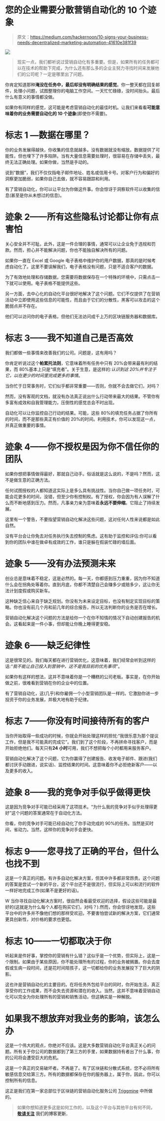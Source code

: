 # 您的企业需要分散营销自动化的 10 个迹象

> 原文：<https://medium.com/hackernoon/10-signs-your-business-needs-decentralized-marketing-automation-41610e381f39>

![](img/21f7a19d39b274a19c586faacbe61b52.png)

> 现实一点，我们都听说过营销自动化有多重要。但是，如果所有的任务都可以在技术的帮助下完成，为什么还有那么多的企业主努力寻找时间来发展他们的公司呢？一定是哪里出了问题。

你肯定知道那种**淹没在任务中，最后却没有明确结果的感觉**。你一整天都在回复邮件，处理小问题，试图整理你的电脑工作空间。一天忙忙碌碌，没时间抬头。最后什么有意义的事情都没做。

如果你有同样的感觉，这可能是考虑营销自动化的最佳时机。让我们来看看**可能意味着你的业务需要自动化的 10 个迹象**(即使你不需要)。

# 标志 1 —数据在哪里？

你的业务发展得越快，你收集的信息就越多。没有数据就没有缩放。数据提供了可能性，但也埋下了许多陷阱。当有大量信息需要处理时，很容易在存储中丢失，最终无法正确处理。如果你做，当然是手动的。

说到“数据”，我们不仅仅指电子邮件地址、姓名或信用卡号。对客户行为和偏好的洞察更加脆弱，如果你自己去做，就不容易跟踪和利用。

有了营销自动化，你可以让平台为你做这件事。你会惊讶于洞察软件可以收集的信息(甚至是你从未想过的信息)。

# 迹象 2——所有这些隐私讨论都让你有点害怕

关心安全并不可耻。此外，这是一件合理的事情，通常可以让企业免于违规和罚款。然而，担心并不能解决问题，你也不能独自解决所有的问题。

如果你一直在 Excel 或 Google 电子表格中维护你的用户数据，那真的是时候考虑自动化了。这里不要误解我们，电子表格没有问题，只是不适合客户的数据。

为了有效地处理和存储数据，您需要将数据保存在一个特殊的环境中，只需点击一下就可以使用。电子表格不能提供这些。

另一方面，去中心化的自动化平台很好地解决了这个问题。它们不仅提供了在营销活动中立即使用这些信息的可能性，而且由于它们的分散性，黑客可以攻击的这个脆弱点并不存在。

他们可以访问你的电子表格，但他们无法访问成千上万的区块链服务器和数据库。

# 标志 3——我不知道自己是否高效

我们都做一些事情来改善我们的公司。问题是，这有用吗？

你肯定听说过这个**帕累托法则**，它意味着所有任务中只有 20%会带来最有利的结果，而 80%基本上只是“填充者”。关于生意，是这样的:*认识到这 20%并专注于它，以在更少的时间里完成更多的事情*。

当你忙于日常事务时，它们似乎都非常重要——否则，你就不会去做它们，对吗？

然而，没有客观的文档，就没有办法真正说出什么行动带来最大的结果。不管你有多富有成效和自我管理能力，压倒性的感觉总会不时出现。

自动化可以让你监控自己行动的结果。可能，这些 80%的填充任务占据了你所有的时间，而不是那些真正有价值的 20%的时间。利用技术，你可以发现这一点，并真正做重要的事情。

# 迹象 4——你不授权是因为你不信任你的团队

如果你想把事情做得最好，那就自己动手。俗话就是这么说的，不是吗？然而，这不是做生意的正确方法。

任何试图授权的人都知道这实际上是多么具有挑战性。当你自己做一项任务时，可能会花更多的时间，没错，但至少你有控制权。有了授权，你会因为有人误解了什么而不断地感到压力。然而，凡事亲力亲为意味着**永远不要伸缩**。它阻止了持续发展。

这里有一个警告，不要指望营销自动化解决这些问题，这对任何人性来说都是如此自然。

没有平台会让你免去对任务执行失去控制的焦虑。这有助于监控和评估:你可以看到你的团队中谁在做卓有成效的工作，谁只是躲在假装忙碌的墙后面。

# 迹象 5——没有办法预测未来

创业总是意味着不稳定，这是必然的。每一天，你都感到压力重重，因为你不知道什么会在拐角处等着你。直到月底，你都不清楚自己会赚多少或赔多少，这让你无法计划度假或购买新车。

这种缺乏信心来自于缺乏规划。你没有为未来设定目标，也没有制定实现目标的策略。你也没有前几个月和前几年的综合报告，所以无法判断你的业务是否在增长。

营销自动化解决这个问题的方法是给你一个在你不知情的情况下自动创建报告的机会。这看起来是一件小事，但却能让你晚上睡得更安稳。

# 迹象 6——缺乏纪律性

这是很常见的。我们每天都在进行营销优化，这意味着，我们经常会听到这样的话:*“我不能让自己投入到营销中，这不是我目前的优先事项”*。

如果你有这样的想法，这并不意味着你是一个糟糕的公司老板。事实是，在你开始做之前，很难看到营销在你的企业中的位置。

有了营销自动化，这(几乎)和你雇佣一个小型营销团队是一样的。它激励你进一步投资于你的业务发展，并极大地有助于纪律。

# 标志 7——你没有时间接待所有的客户

当你开始取得一些成功的时候，你就会开始处理这样的担忧:“我很乐意为那个提议工作，但是我不可能真的完成它”。我们到了这个阶段，不再拼命寻找客户，而是开始拒绝他们。每天只有**24 小时**可用，我们不想把每个小时都用来服务客户。

营销自动化解决了这个问题，它为你赢得了创建报告、收发电子邮件、跟进(我们都讨厌手动跟进，说实话)、监控结果的时间。这意味着你不必拒绝新客户——以及更多的收入。

# 迹象 8——我的竞争对手似乎做得更快

这是因为竞争对手可能已经采用了这项技术。“为什么我的竞争对手似乎处理得更好”这个问题的答案通常在于自动化方法。

你看，你的竞争对手可能已经自动化了你手动完成的 90%的任务。当然是买时间，省动力。当然，这样你的竞争对手会更快。

# 标志 9——您寻找了正确的平台，但什么也找不到

这是一个真正的问题。有许多自动化解决方案，但其中许多都非常昂贵。这个问题的答案是尝试一个新的平台，这个平台还不是很流行，但实际上可以和流行的软件一样好地完成工作(如果不是更好的话)。

W 当你寻找自动化解决方案时，很自然会看最受欢迎的选择，假设这些可能是最好的(这就是为什么每个人都在购买它们，对吗？).然而，你会惊讶地发现，这些平台中的许多并不像他们想的那样受欢迎。不要害怕尝试新的解决方案，它们通常更具创新性，对价格的要求也更低。

# 标志 10——一切都取决于你

听起来是件好事，掌控你的营销有什么错？这似乎是一个优势，但实际上，这是一个限制。如果由于某些原因，你不能处理所有的过程，你的业务被搁置。你会去度假或生病一段时间，还是花时间陪孩子，这一切都给你的业务发展投下了巨大的阴影。

这也许是营销自动化的主要目的。在将任务外包给平台的同时，你开始生活，真正享受你的工作成果，而不会失去资源和潜在的收入。当然，这并不意味着营销自动化可以完全为你处理所有的营销和销售活动，但这确实是一种解脱。

# 如果我不想放弃对我业务的影响，该怎么办

这是一个伟大的观点，你绝对不应该。这是大多数营销自动化平台真正关心的问题。所有关于你公司的数据都到了第三方的手里，如果数据持有者出了什么事，你的公司将会遭受巨大的危机。

这是一个真正的交易破坏者。不再是了。有了区块链和分散式系统，您不必将所有敏感信息交给第三方。所有的数据都保存在你的服务器上，属于你，因此，你可以控制所有的信息。

这正是我们在第一家总部位于区块链的营销自动化服务公司 [Triggmine](http://triggmine.io) 中所做的。

> 如果你想知道更多这是如何工作的，以及这个平台与其他平台有何不同， [**敬请关注**](/@triggmine) **我们的博客更新**。